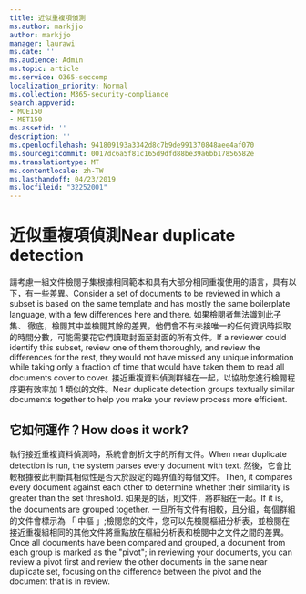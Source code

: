 ```yaml
---
title: 近似重複項偵測
ms.author: markjjo
author: markjjo
manager: laurawi
ms.date: ''
ms.audience: Admin
ms.topic: article
ms.service: O365-seccomp
localization_priority: Normal
ms.collection: M365-security-compliance
search.appverid:
- MOE150
- MET150
ms.assetid: ''
description: ''
ms.openlocfilehash: 941809193a3342d8c7b9de991370848aee4af070
ms.sourcegitcommit: 0017dc6a5f81c165d9dfd88be39a6bb17856582e
ms.translationtype: MT
ms.contentlocale: zh-TW
ms.lasthandoff: 04/23/2019
ms.locfileid: "32252001"
---
```

# <a name="near-duplicate-detection"></a><span data-ttu-id="b76bb-102">近似重複項偵測</span><span class="sxs-lookup"><span data-stu-id="b76bb-102">Near duplicate detection</span></span>

<span data-ttu-id="b76bb-103">請考慮一組文件檢閱子集根據相同範本和具有大部分相同重複使用的語言，具有以下，有一些差異。</span><span class="sxs-lookup"><span data-stu-id="b76bb-103">Consider a set of documents to be reviewed in which a subset is based on the same template and has mostly the same boilerplate language, with a few differences here and there.</span></span> <span data-ttu-id="b76bb-104">如果檢閱者無法識別此子集、 徹底，檢閱其中並檢閱其餘的差異，他們會不有未接唯一的任何資訊時採取的時間分數，可能需要花它們讀取封面至封面的所有文件。</span><span class="sxs-lookup"><span data-stu-id="b76bb-104">If a reviewer could identify this subset, review one of them thoroughly, and review the differences for the rest, they would not have missed any unique information while taking only a fraction of time that would have taken them to read all documents cover to cover.</span></span> <span data-ttu-id="b76bb-105">接近重複資料偵測群組在一起，以協助您進行檢閱程序更有效率加 1 類似的文件。</span><span class="sxs-lookup"><span data-stu-id="b76bb-105">Near duplicate detection groups textually similar documents together to help you make your review process more efficient.</span></span>

## <a name="how-does-it-work"></a><span data-ttu-id="b76bb-106">它如何運作？</span><span class="sxs-lookup"><span data-stu-id="b76bb-106">How does it work?</span></span>

<span data-ttu-id="b76bb-107">執行接近重複資料偵測時，系統會剖析文字的所有文件。</span><span class="sxs-lookup"><span data-stu-id="b76bb-107">When near duplicate detection is run, the system parses every document with text.</span></span> <span data-ttu-id="b76bb-108">然後，它會比較根據彼此判斷其相似性是否大於設定的臨界值的每個文件。</span><span class="sxs-lookup"><span data-stu-id="b76bb-108">Then, it compares every document against each other to determine whether their similarity is greater than the set threshold.</span></span> <span data-ttu-id="b76bb-109">如果是的話，則文件，將群組在一起。</span><span class="sxs-lookup"><span data-stu-id="b76bb-109">If it is, the documents are grouped together.</span></span> <span data-ttu-id="b76bb-110">一旦所有文件有相較，且分組，每個群組的文件會標示為 「 中樞 」;檢閱您的文件，您可以先檢閱樞紐分析表，並檢閱在接近重複組相同的其他文件將重點放在樞紐分析表和檢閱中之文件之間的差異。</span><span class="sxs-lookup"><span data-stu-id="b76bb-110">Once all documents have been compared and grouped, a document from each group is marked as the "pivot"; in reviewing your documents, you can review a pivot first and review the other documents in the same near duplicate set, focusing on the difference between the pivot and the document that is in review.</span></span>